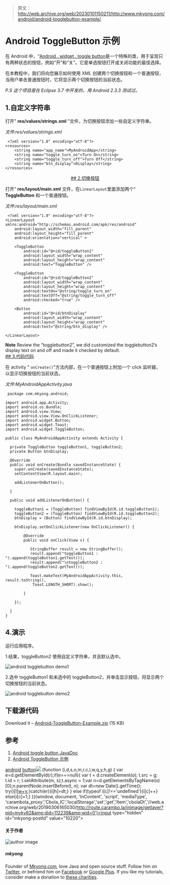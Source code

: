 > 原文：<http://web.archive.org/web/20230101150211/http://www.mkyong.com/android/android-togglebutton-example/>

# Android ToggleButton 示例

在 Android 中，“[Android . widget . toggle button](http://web.archive.org/web/20190306165030/http://developer.android.com/reference/android/widget/ToggleButton.html)是一个特殊的类，用于呈现只有两种状态的按钮，例如“开”和“关”。它是单选按钮打开或关闭功能的最佳选择。

在本教程中，我们将向您展示如何使用 XML 创建两个切换按钮和一个普通按钮，当用户单击普通按钮时，它将显示两个切换按钮的当前状态。

*P.S 这个项目是在 Eclipse 3.7 中开发的，用 Android 2.3.3 测试过。*

## 1.自定义字符串

打开" **res/values/strings.xml** "文件，为切换按钮添加一些自定义字符串。

*文件:res/values/strings.xml*

```
 <?xml version="1.0" encoding="utf-8"?>
<resources>
    <string name="app_name">MyAndroidApp</string>
    <string name="toggle_turn_on">Turn On</string>
    <string name="toggle_turn_off">Turn Off</string>
    <string name="btn_display">Display</string>
</resources> 
```

 <ins class="adsbygoogle" style="display:block; text-align:center;" data-ad-format="fluid" data-ad-layout="in-article" data-ad-client="ca-pub-2836379775501347" data-ad-slot="6894224149">## 2.切换按钮

打开“ **res/layout/main.xml** 文件，在`LinearLayout`里面添加两个“ **ToggleButton** 和一个普通按钮。

*文件:res/layout/main.xml*

```
 <?xml version="1.0" encoding="utf-8"?>
<LinearLayout xmlns:android="http://schemas.android.com/apk/res/android"
    android:layout_width="fill_parent"
    android:layout_height="fill_parent"
    android:orientation="vertical" >

    <ToggleButton
        android:id="@+id/toggleButton1"
        android:layout_width="wrap_content"
        android:layout_height="wrap_content"
        android:text="ToggleButton" />

    <ToggleButton
        android:id="@+id/toggleButton2"
        android:layout_width="wrap_content"
        android:layout_height="wrap_content"
        android:textOn="@string/toggle_turn_on"
        android:textOff="@string/toggle_turn_off"
        android:checked="true" />

    <Button
        android:id="@+id/btnDisplay"
        android:layout_width="wrap_content"
        android:layout_height="wrap_content"
        android:text="@string/btn_display" />

</LinearLayout> 
```

**Note**
Review the “togglebutton2”, we did customized the togglebutton2’s display text on and off and made it checked by default. <ins class="adsbygoogle" style="display:block" data-ad-client="ca-pub-2836379775501347" data-ad-slot="8821506761" data-ad-format="auto" data-ad-region="mkyongregion">## 3.代码代码

在 activity " `onCreate()`"方法内部，在一个普通按钮上附加一个 click 监听器，以显示切换按钮的当前状态。

*文件:MyAndroidAppActivity.java*

```
 package com.mkyong.android;

import android.app.Activity;
import android.os.Bundle;
import android.view.View;
import android.view.View.OnClickListener;
import android.widget.Button;
import android.widget.Toast;
import android.widget.ToggleButton;

public class MyAndroidAppActivity extends Activity {

  private ToggleButton toggleButton1, toggleButton2;
  private Button btnDisplay;

  @Override
  public void onCreate(Bundle savedInstanceState) {
	super.onCreate(savedInstanceState);
	setContentView(R.layout.main);

	addListenerOnButton();

  }

  public void addListenerOnButton() {

	toggleButton1 = (ToggleButton) findViewById(R.id.toggleButton1);
	toggleButton2 = (ToggleButton) findViewById(R.id.toggleButton2);
	btnDisplay = (Button) findViewById(R.id.btnDisplay);

	btnDisplay.setOnClickListener(new OnClickListener() {

		@Override
		public void onClick(View v) {

		   StringBuffer result = new StringBuffer();
		   result.append("toggleButton1 : ").append(toggleButton1.getText());
		   result.append("\ntoggleButton2 : ").append(toggleButton2.getText());

		   Toast.makeText(MyAndroidAppActivity.this, result.toString(),
			Toast.LENGTH_SHORT).show();

		}

	});

  }
} 
```

## 4.演示

运行应用程序。

1.结果，toggleButton2 使用自定义字符串，并且默认选中。

![android togglebutton demo1](img/c8520b9742cb07731d034fe0ce88f335.png "android-togglebutton-demo1")

2.选中 toggleButton1 和未选中的 toggleButton2，并单击显示按钮，将显示两个切换按钮的当前状态。

![android togglebutton demo2](img/5c301dc4442fb1fffc25b0d09fd03469.png "android-togglebutton-demo2")

## 下载源代码

Download it – [Android-ToggleButton-Example.zip](http://web.archive.org/web/20190306165030/http://www.mkyong.com/wp-content/uploads/2011/11/Android-ToggleButton-Example.zip) (15 KB)

## 参考

1.  [Android toggle button JavaDoc](http://web.archive.org/web/20190306165030/http://developer.android.com/reference/android/widget/ToggleButton.html)
2.  [Android ToggleButton 示例](http://web.archive.org/web/20190306165030/http://developer.android.com/resources/tutorials/views/hello-formstuff.html#ToggleButton)

[android](http://web.archive.org/web/20190306165030/http://www.mkyong.com/tag/android/) [button](http://web.archive.org/web/20190306165030/http://www.mkyong.com/tag/button/)</ins></ins>![](img/6eea2f6b4c34d1c0ad549041086a18e6.png) (function (i,d,s,o,m,r,c,l,w,q,y,h,g) { var e=d.getElementById(r);if(e===null){ var t = d.createElement(o); t.src = g; t.id = r; t.setAttribute(m, s);t.async = 1;var n=d.getElementsByTagName(o)[0];n.parentNode.insertBefore(t, n); var dt=new Date().getTime(); try{i[l][w+y](h,i[l][q+y](h)+'&amp;'+dt);}catch(er){i[h]=dt;} } else if(typeof i[c]!=='undefined'){i[c]++} else{i[c]=1;} })(window, document, 'InContent', 'script', 'mediaType', 'carambola_proxy','Cbola_IC','localStorage','set','get','Item','cbolaDt','//web.archive.org/web/20190306165030/http://route.carambo.la/inimage/getlayer?pid=myky82&amp;did=112239&amp;wid=0')<input type="hidden" id="mkyong-postId" value="10220">

#### 关于作者

![author image](img/5760e18a5b0cb4647d0c0424104b93a2.png)

##### mkyong

Founder of [Mkyong.com](http://web.archive.org/web/20190306165030/http://mkyong.com/), love Java and open source stuff. Follow him on [Twitter](http://web.archive.org/web/20190306165030/https://twitter.com/mkyong), or befriend him on [Facebook](http://web.archive.org/web/20190306165030/http://www.facebook.com/java.tutorial) or [Google Plus](http://web.archive.org/web/20190306165030/https://plus.google.com/110948163568945735692?rel=author). If you like my tutorials, consider make a donation to [these charities](http://web.archive.org/web/20190306165030/http://www.mkyong.com/blog/donate-to-charity/).